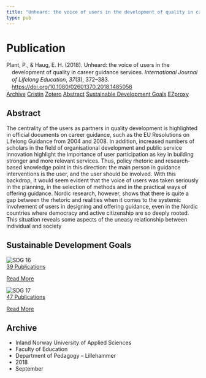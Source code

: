 ```yaml
---
title: "Unheard: the voice of users in the development of quality in career guidance services"
type: pub
---
```

<h1>Publication</h1>
<article id="csl-bib-container-WXX9JS7E" class="csl-bib-container">
  <div class="csl-bib-body" style="line-height: 1.35; padding-left: 1em; text-indent:-1em;">
  <div class="csl-entry">Plant, P., &amp; Haug, E. H. (2018). Unheard: the voice of users in the development of quality in career guidance services. <i>International Journal of Lifelong Education</i>, <i>37</i>(3), 372&#x2013;383. <a href="https://doi.org/10.1080/02601370.2018.1485058">https://doi.org/10.1080/02601370.2018.1485058</a></div>
</div>
  <div class="csl-bib-buttons">
    <a href="#taxonomy-article-WXX9JS7E" class="csl-bib-button">Archive</a>
    <a href="https://app.cristin.no/results/show.jsf?id=1608425" alt="Cristin URL" class="csl-bib-button">Cristin</a>
    <a href="http://zotero.org/groups/5022929/items/WXX9JS7E" alt="Zotero URL" class="csl-bib-button">Zotero</a>
    <a href="#abstract-article-WXX9JS7E" class="csl-bib-button">Abstract</a>
    <a href="#sdg-article-WXX9JS7E" class="csl-bib-button">Sustainable Development Goals</a>
    <a href="http://ezproxy.inn.no/login?url=https://doi.org/10.1080/02601370.2018.1485058" class="csl-bib-button">EZproxy</a>
  </div>
  <div id="csl-bib-meta-container-WXX9JS7E"></div>
</article>
<div id="csl-bib-meta-WXX9JS7E" class="csl-bib-meta">
  <article id="abstract-article-WXX9JS7E" class="abstract-article">
    <h1>Abstract</h1>
    The centrality of the users as partners in quality development is 
highlighted in official documents on career guidance, such as the EU 
Resolutions on Lifelong Guidance from 2004 and 2008. In addition, 
increased numbers of scholars in the field of organisational development 
and public service innovation highlight the importance of user participation 
as key in building stronger and more relevant services. Thus, policy 
rhetoric and research-based knowledge point in this direction: the main 
person in guidance interventions is the user, and the user should be 
involved. With this backdrop, it would seem evident that the voice of 
users was taken seriously in the planning, in the selection of methods 
and in the practical ways of offering guidance. Nordic research, however, 
shows that there is quite a gap between the rhetoric and realities when it 
comes to the systemic involvement of users in designing and offering 
guidance, even in the Nordic countries where democracy and active 
citizenship are so deeply rooted. This situation reveals some aspects of 
the uneasy relationship between individual and society
  </article>
  <article id="sdg-article-WXX9JS7E" class="sdg-article">
    <h1>Sustainable Development Goals</h1>
    <div class="sdg-container"><div id="sdg16" class="sdg">
<img src="{{< params subfolder >}}images/sdg/sdg16_en.png" class="image" alt="SDG 16">
<div class="sdg-overlay">
<a href="{{< params subfolder >}}en/archive/?sdg=16#archive" class="sdg-publication-count"><span>39</span> Publications</a>
<p><a href="https://sdgs.un.org/goals/goal16" class="sdg-read-more">Read More</a></p>
</div>
</div> <div id="sdg17" class="sdg">
<img src="{{< params subfolder >}}images/sdg/sdg17_en.png" class="image" alt="SDG 17">
<div class="sdg-overlay">
<a href="{{< params subfolder >}}en/archive/?sdg=17#archive" class="sdg-publication-count"><span>47</span> Publications</a>
<p><a href="https://sdgs.un.org/goals/goal17" class="sdg-read-more">Read More</a></p>
</div>
</div></div>
  </article>
  <article id="taxonomy-article-WXX9JS7E" class="taxonomy-article">
    <h1>Archive</h1>
    <ul>
      <li>Inland Norway University of Applied Sciences</li>
      <li>Faculty of Education</li>
      <li>Department of Pedagogy – Lillehammer</li>
      <li>2018</li>
      <li>September</li>
    </ul>
  </article>
</div>
